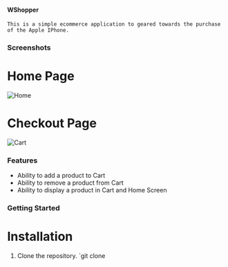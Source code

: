#### WShopper
    This is a simple ecommerce application to geared towards the purchase of the Apple IPhone.
### Screenshots
# Home Page
![Home](c:\HNG\wshopper\flutter_01.png)
# Checkout Page
![Cart](c:\HNG\wshopper\flutter_02.png)

### Features
* Ability to add a product to Cart
* Ability to remove a product from Cart
* Ability to display a product in Cart and Home Screen

### Getting Started

# Installation
1. Clone the repository.
   `git clone 